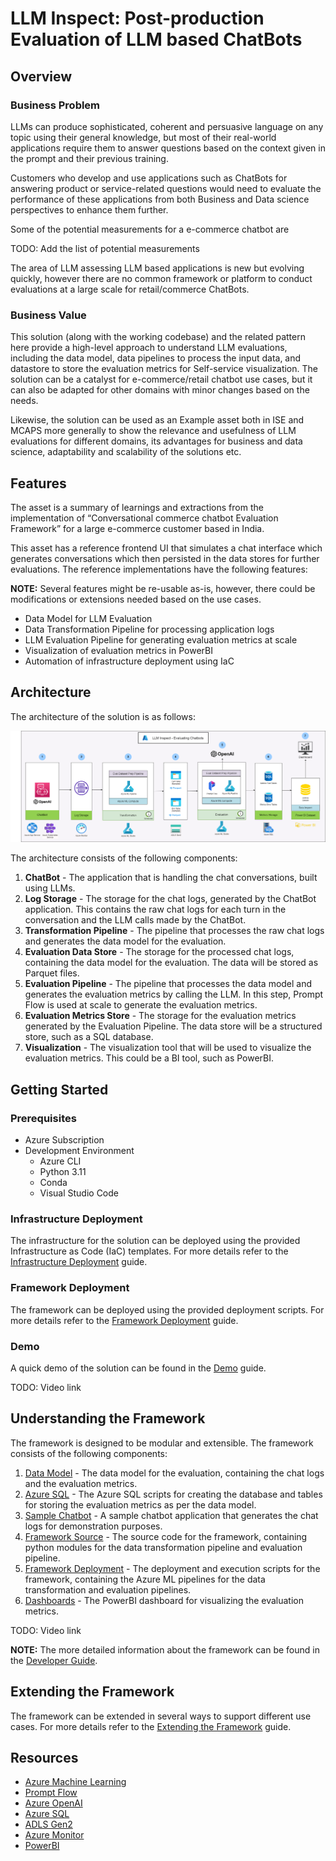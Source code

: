 # LLM Inspect: Post-production Evaluation of LLM based ChatBots

## Overview

### Business Problem

LLMs can produce sophisticated, coherent and persuasive language on any topic using their general knowledge, but most of their real-world applications require them to answer questions based on the context given in the prompt and their previous training.

Customers who develop and use applications such as ChatBots for answering product or service-related questions would need to evaluate the performance of these applications from both Business and Data science perspectives to enhance them further.

Some of the potential measurements for a e-commerce chatbot are

TODO: Add the list of potential measurements

The area of LLM assessing LLM based applications is new but evolving quickly, however there are no common framework or platform to conduct evaluations at a large scale for retail/commerce ChatBots.

### Business Value

This solution (along with the working codebase) and the related pattern here provide a high-level approach to understand LLM evaluations, including the data model, data pipelines to process the input data, and datastore to store the evaluation metrics for Self-service visualization. The solution can be a catalyst for e-commerce/retail chatbot use cases, but it can also be adapted for other domains with minor changes based on the needs.

Likewise, the solution can be used as an Example asset both in ISE and MCAPS more generally to show the relevance and usefulness of LLM evaluations for different domains, its advantages for business and data science, adaptability and scalability of the solutions etc. 

## Features
The asset is a summary of learnings and extractions from the implementation of “Conversational commerce chatbot Evaluation Framework” for a large e-commerce customer based in India.

This asset has a reference frontend UI that simulates a chat interface which generates conversations which then persisted in the data stores for further evaluations. The reference implementations have the following features:

**NOTE:** Several features might be re-usable as-is, however, there could be modifications or extensions needed based on the use cases.

* Data Model for LLM Evaluation
* Data Transformation Pipeline for processing application logs
* LLM Evaluation Pipeline for generating evaluation metrics at scale
* Visualization of evaluation metrics in PowerBI
* Automation of infrastructure deployment using IaC

## Architecture

The architecture of the solution is as follows:

![Architecture](./docs/images/architecture.png)

The architecture consists of the following components:

1. **ChatBot** - The application that is handling the chat conversations, built using LLMs.
1. **Log Storage** - The storage for the chat logs, generated by the ChatBot application. This contains the raw chat logs for each turn in the conversation and the LLM calls made by the ChatBot.
1. **Transformation Pipeline** - The pipeline that processes the raw chat logs and generates the data model for the evaluation.
1. **Evaluation Data Store** - The storage for the processed chat logs, containing the data model for the evaluation. The data will be stored as Parquet files.
1. **Evaluation Pipeline** - The pipeline that processes the data model and generates the evaluation metrics by calling the LLM. In this step, Prompt Flow is used at scale to generate the evaluation metrics.
1. **Evaluation Metrics Store** - The storage for the evaluation metrics generated by the Evaluation Pipeline. The data store will be a structured store, such as a SQL database.
1. **Visualization** - The visualization tool that will be used to visualize the evaluation metrics. This could be a BI tool, such as PowerBI.

## Getting Started

### Prerequisites

- Azure Subscription
- Development Environment
    - Azure CLI
    - Python 3.11
    - Conda
    - Visual Studio Code

### Infrastructure Deployment

The infrastructure for the solution can be deployed using the provided Infrastructure as Code (IaC) templates. For more details refer to the [Infrastructure Deployment](./docs/01_Infrastructure.md) guide.

### Framework Deployment

The framework can be deployed using the provided deployment scripts. For more details refer to the [Framework Deployment](./docs/02_Deployment.md) guide.

### Demo

A quick demo of the solution can be found in the [Demo](./docs/04_Demo.md) guide.

TODO: Video link

## Understanding the Framework

The framework is designed to be modular and extensible. The framework consists of the following components:

1. [Data Model](./docs/images/data_model.png) - The data model for the evaluation, containing the chat logs and the evaluation metrics.
1. [Azure SQL](./azuresql) - The Azure SQL scripts for creating the database and tables for storing the evaluation metrics as per the data model.
1. [Sample Chatbot](./sample-chatbot) - A sample chatbot application that generates the chat logs for demonstration purposes.
1. [Framework Source](./src/llminspect) - The source code for the framework, containing python modules for the data transformation pipeline and evaluation pipeline.
1. [Framework Deployment](./azureml) - The deployment and execution scripts for the framework, containing the Azure ML pipelines for the data transformation and evaluation pipelines.
1. [Dashboards](./dashboards) - The PowerBI dashboard for visualizing the evaluation metrics.

TODO: Video link

**NOTE:** The more detailed information about the framework can be found in the [Developer Guide](./docs/03_Developer_Guide.md).

## Extending the Framework

The framework can be extended in several ways to support different use cases. For more details refer to the [Extending the Framework](./docs/05_Extending_the_Framework.md) guide.

## Resources

- [Azure Machine Learning](https://azure.microsoft.com/en-us/products/machine-learning)
- [Prompt Flow](https://microsoft.github.io/promptflow/)
- [Azure OpenAI](https://azure.microsoft.com/en-in/products/ai-services/openai-service)
- [Azure SQL](https://azure.microsoft.com/en-in/products/azure-sql/database)
- [ADLS Gen2](https://learn.microsoft.com/en-us/azure/storage/blobs/data-lake-storage-introduction)
- [Azure Monitor](https://learn.microsoft.com/en-us/azure/azure-monitor/overview)
- [PowerBI](https://www.microsoft.com/en-us/power-platform/products/power-bi/)
